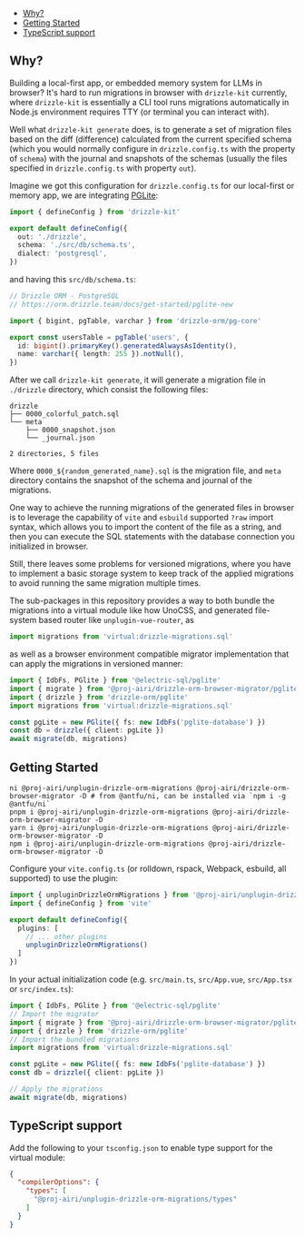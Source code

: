 - [Why?](#why)
- [Getting Started](#getting-started)
- [TypeScript support](#typescript-support)

## Why?

Building a local-first app, or embedded memory system for LLMs in browser? It's
hard to run migrations in browser with `drizzle-kit` currently, where `drizzle-kit`
is essentially a CLI tool runs migrations automatically in Node.js environment requires
TTY (or terminal you can interact with).

Well what `drizzle-kit generate` does, is to generate a set of migration files based on the diff (difference)
calculated from the current specified schema (which you would normally configure in `drizzle.config.ts` with
the property of `schema`) with the journal and snapshots of the schemas (usually the files specified in
`drizzle.config.ts` with property `out`).

Imagine we got this configuration for `drizzle.config.ts` for our local-first or memory app, we are integrating [PGLite](https://pglite.dev):

```ts
import { defineConfig } from 'drizzle-kit'

export default defineConfig({
  out: './drizzle',
  schema: './src/db/schema.ts',
  dialect: 'postgresql',
})
```

and having this `src/db/schema.ts`:

```ts
// Drizzle ORM - PostgreSQL
// https://orm.drizzle.team/docs/get-started/pglite-new

import { bigint, pgTable, varchar } from 'drizzle-orm/pg-core'

export const usersTable = pgTable('users', {
  id: bigint().primaryKey().generatedAlwaysAsIdentity(),
  name: varchar({ length: 255 }).notNull(),
})
```

After we call `drizzle-kit generate`, it will generate a migration file in `./drizzle` directory, which
consist the following files:

```shell
drizzle
├── 0000_colorful_patch.sql
└── meta
    ├── 0000_snapshot.json
    └── _journal.json

2 directories, 5 files
```

Where `0000_${random_generated_name}.sql` is the migration file, and `meta` directory contains
the snapshot of the schema and journal of the migrations.

One way to achieve the running migrations of the generated files in browser is to leverage the
capability of `vite` and `esbuild` supported `?raw` import syntax, which allows you to import
the content of the file as a string, and then you can execute the SQL statements with the database
connection you initialized in browser.

Still, there leaves some problems for versioned migrations, where you have to implement a basic
storage system to keep track of the applied migrations to avoid running the same migration
multiple times.

The sub-packages in this repository provides a way to both bundle the migrations into a virtual
module like how UnoCSS, and generated file-system based router like `unplugin-vue-router`, as

```ts
import migrations from 'virtual:drizzle-migrations.sql'
```

as well as a browser environment compatible migrator implementation that can apply the migrations
in versioned manner:

```ts
import { IdbFs, PGlite } from '@electric-sql/pglite'
import { migrate } from '@proj-airi/drizzle-orm-browser-migrator/pglite'
import { drizzle } from 'drizzle-orm/pglite'
import migrations from 'virtual:drizzle-migrations.sql'

const pgLite = new PGlite({ fs: new IdbFs('pglite-database') })
const db = drizzle({ client: pgLite })
await migrate(db, migrations)
```

## Getting Started

```shell
ni @proj-airi/unplugin-drizzle-orm-migrations @proj-airi/drizzle-orm-browser-migrator -D # from @antfu/ni, can be installed via `npm i -g @antfu/ni`
pnpm i @proj-airi/unplugin-drizzle-orm-migrations @proj-airi/drizzle-orm-browser-migrator -D
yarn i @proj-airi/unplugin-drizzle-orm-migrations @proj-airi/drizzle-orm-browser-migrator -D
npm i @proj-airi/unplugin-drizzle-orm-migrations @proj-airi/drizzle-orm-browser-migrator -D
```

Configure your `vite.config.ts` (or rolldown, rspack, Webpack, esbuild, all supported) to use the plugin:

```ts
import { unpluginDrizzleOrmMigrations } from '@proj-airi/unplugin-drizzle-orm-migrations/vite'
import { defineConfig } from 'vite'

export default defineConfig({
  plugins: [
    // ... other plugins
    unpluginDrizzleOrmMigrations()
  ]
})
```

In your actual initialization code (e.g. `src/main.ts`, `src/App.vue`, `src/App.tsx` or `src/index.ts`):

```ts
import { IdbFs, PGlite } from '@electric-sql/pglite'
// Import the migrator
import { migrate } from '@proj-airi/drizzle-orm-browser-migrator/pglite'
import { drizzle } from 'drizzle-orm/pglite'
// Import the bundled migrations
import migrations from 'virtual:drizzle-migrations.sql'

const pgLite = new PGlite({ fs: new IdbFs('pglite-database') })
const db = drizzle({ client: pgLite })

// Apply the migrations
await migrate(db, migrations)
```

## TypeScript support

Add the following to your `tsconfig.json` to enable type support for the virtual module:

```json
{
  "compilerOptions": {
    "types": [
      "@proj-airi/unplugin-drizzle-orm-migrations/types"
    ]
  }
}
```
